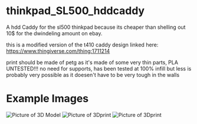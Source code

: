 # thinkpad_SL500_hddcaddy
A hdd Caddy for the sl500 thinkpad because its cheaper than shelling out 10$ for the dwindeling amount on ebay.

this is a modified version of the t410 caddy design linked here: https://www.thingiverse.com/thing:1711214

print should be made of petg as it's made of some very thin parts, PLA UNTESTED!!!
no need for supports, has been tested at 100% infill but less is probably very possible as it doesen't have to be very tough in the walls

# Example Images

![Picture of 3D Model](https://github.com/CaliOn2/thinkpad_SL500_hddcaddy/edit/main/Media/3D_View.png)
![Picture of 3Dprint](https://github.com/CaliOn2/thinkpad_SL500_hddcaddy/edit/main/Media/caddy_wout_hdd.jpg)
![Picture of 3Dprint](https://github.com/CaliOn2/thinkpad_SL500_hddcaddy/edit/main/Media/folded_tab.jpg)
